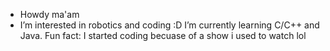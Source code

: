 -  Howdy ma'am
-  I’m interested in robotics and coding :D
   I’m currently learning C/C++ and Java.
   Fun fact: I started coding becuase of a show i used to watch lol

<!---
nickcodes13/nickcodes13 is a ✨ special ✨ repository because its `README.md` (this file) appears on your GitHub profile.
You can click the Preview link to take a look at your changes.
--->
